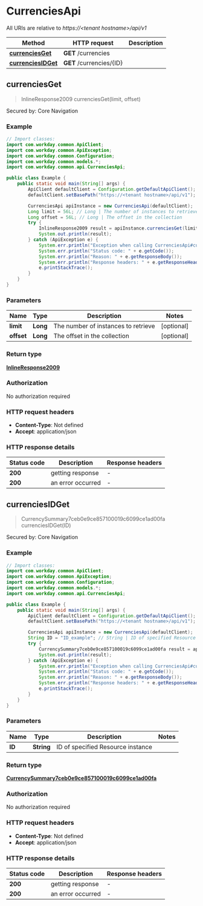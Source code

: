 # CurrenciesApi

All URIs are relative to *https://&lt;tenant hostname&gt;/api/v1*

Method | HTTP request | Description
------------- | ------------- | -------------
[**currenciesGet**](CurrenciesApi.md#currenciesGet) | **GET** /currencies | 
[**currenciesIDGet**](CurrenciesApi.md#currenciesIDGet) | **GET** /currencies/{ID} | 



## currenciesGet

> InlineResponse2009 currenciesGet(limit, offset)



Secured by: Core Navigation

### Example

```java
// Import classes:
import com.workday.common.ApiClient;
import com.workday.common.ApiException;
import com.workday.common.Configuration;
import com.workday.common.models.*;
import com.workday.common.api.CurrenciesApi;

public class Example {
    public static void main(String[] args) {
        ApiClient defaultClient = Configuration.getDefaultApiClient();
        defaultClient.setBasePath("https://<tenant hostname>/api/v1");

        CurrenciesApi apiInstance = new CurrenciesApi(defaultClient);
        Long limit = 56L; // Long | The number of instances to retrieve
        Long offset = 56L; // Long | The offset in the collection
        try {
            InlineResponse2009 result = apiInstance.currenciesGet(limit, offset);
            System.out.println(result);
        } catch (ApiException e) {
            System.err.println("Exception when calling CurrenciesApi#currenciesGet");
            System.err.println("Status code: " + e.getCode());
            System.err.println("Reason: " + e.getResponseBody());
            System.err.println("Response headers: " + e.getResponseHeaders());
            e.printStackTrace();
        }
    }
}
```

### Parameters


Name | Type | Description  | Notes
------------- | ------------- | ------------- | -------------
 **limit** | **Long**| The number of instances to retrieve | [optional]
 **offset** | **Long**| The offset in the collection | [optional]

### Return type

[**InlineResponse2009**](InlineResponse2009.md)

### Authorization

No authorization required

### HTTP request headers

- **Content-Type**: Not defined
- **Accept**: application/json


### HTTP response details
| Status code | Description | Response headers |
|-------------|-------------|------------------|
| **200** | getting response |  -  |
| **200** | an error occurred |  -  |


## currenciesIDGet

> CurrencySummary7ceb0e9ce857100019c6099ce1ad00fa currenciesIDGet(ID)



Secured by: Core Navigation

### Example

```java
// Import classes:
import com.workday.common.ApiClient;
import com.workday.common.ApiException;
import com.workday.common.Configuration;
import com.workday.common.models.*;
import com.workday.common.api.CurrenciesApi;

public class Example {
    public static void main(String[] args) {
        ApiClient defaultClient = Configuration.getDefaultApiClient();
        defaultClient.setBasePath("https://<tenant hostname>/api/v1");

        CurrenciesApi apiInstance = new CurrenciesApi(defaultClient);
        String ID = "ID_example"; // String | ID of specified Resource instance
        try {
            CurrencySummary7ceb0e9ce857100019c6099ce1ad00fa result = apiInstance.currenciesIDGet(ID);
            System.out.println(result);
        } catch (ApiException e) {
            System.err.println("Exception when calling CurrenciesApi#currenciesIDGet");
            System.err.println("Status code: " + e.getCode());
            System.err.println("Reason: " + e.getResponseBody());
            System.err.println("Response headers: " + e.getResponseHeaders());
            e.printStackTrace();
        }
    }
}
```

### Parameters


Name | Type | Description  | Notes
------------- | ------------- | ------------- | -------------
 **ID** | **String**| ID of specified Resource instance |

### Return type

[**CurrencySummary7ceb0e9ce857100019c6099ce1ad00fa**](CurrencySummary7ceb0e9ce857100019c6099ce1ad00fa.md)

### Authorization

No authorization required

### HTTP request headers

- **Content-Type**: Not defined
- **Accept**: application/json


### HTTP response details
| Status code | Description | Response headers |
|-------------|-------------|------------------|
| **200** | getting response |  -  |
| **200** | an error occurred |  -  |

